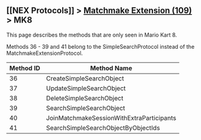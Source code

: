 ## [[NEX Protocols]] > [Matchmake Extension (109)](Matchmake-Extension-Protocol) > MK8

This page describes the methods that are only seen in Mario Kart 8.

Methods 36 - 39 and 41 belong to the SimpleSearchProtocol instead of the MatchmakeExtensionProtocol.

| Method ID | Method Name |
| --- | --- |
| 36 | CreateSimpleSearchObject |
| 37 | UpdateSimpleSearchObject |
| 38 | DeleteSimpleSearchObject |
| 39 | SearchSimpleSearchObject |
| 40 | JoinMatchmakeSessionWithExtraParticipants |
| 41 | SearchSimpleSearchObjectByObjectIds |